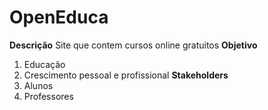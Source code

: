 # OpenEduca
**Descrição**
Site que contem cursos online gratuitos
**Objetivo**
1. Educação
2. Crescimento pessoal e profissional
**Stakeholders**
1. Alunos
2. Professores
